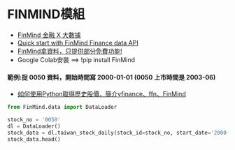 # FINMIND模組
- [FinMind 金融 X 大數據](https://finmindtrade.com/)
- [Quick start with FinMind Finance data API](https://finmind.github.io/quickstart/)
- [FinMind拿資料，只提供部分免費功能!](https://ithelp.ithome.com.tw/articles/10343838)
- Google Colab安裝 ==> !pip install FinMind

#### 範例:捉 0050 資料，開始時間寫 2000-01-01 (0050 上市時間是 2003-06)
- [如何使用Python取得歷史股價，簡介yfinance、ffn、FinMind](https://havocfuture.tw/blog/python-stock-history)
```python
from FinMind.data import DataLoader

stock_no = '0050'
dl = DataLoader()
stock_data = dl.taiwan_stock_daily(stock_id=stock_no, start_date='2000-01-01')
stock_data.head()
```
